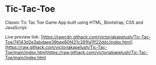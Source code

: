 # Tic-Tac-Toe
Classic Tic Tac Toe Game App built using HTML, Bootstrap, CSS and JavaScript.

Live preview link: [https://rawcdn.githack.com/victoriakapelush/Tic-Tac-Toe/74143d2e3abdaee39bee80f421c281fa11f22ddc/index.html](https://raw.githack.com/victoriakapelush/Tic-Tac-Toe/main/index.html)https://raw.githack.com/victoriakapelush/Tic-Tac-Toe/main/index.html
